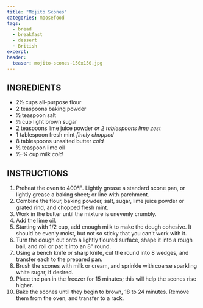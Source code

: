 ```yaml
---
title: "Mojito Scones"
categories: moosefood
tags: 
  - bread
  - breakfast
  - dessert
  - British
excerpt: 
header:
  teaser: mojito-scones-150x150.jpg
---
```


## INGREDIENTS
* 2½ cups all-purpose flour
* 2 teaspoons baking powder
* ½ teaspoon salt
* ⅓ cup light brown sugar
* 2 teaspoons lime juice powder *or 2 tablespoons lime zest*
* 1 tablespoon fresh mint *finely chopped*
* 8 tablespoons unsalted butter *cold*
* ½ teaspoon lime oil
* ½-¾ cup milk *cold*

## INSTRUCTIONS
1. Preheat the oven to 400°F. Lightly grease a standard scone pan, or lightly grease a baking sheet; or line with parchment.
2. Combine the flour, baking powder, salt, sugar, lime juice powder or grated rind, and chopped fresh mint.
3. Work in the butter until the mixture is unevenly crumbly.
4. Add the lime oil.
5. Starting with 1/2 cup, add enough milk to make the dough cohesive. It should be evenly moist, but not so sticky that you can't work with it.
6. Turn the dough out onto a lightly floured surface, shape it into a rough ball, and roll or pat it into an 8" round.
7. Using a bench knife or sharp knife, cut the round into 8 wedges, and transfer each to the prepared pan.
8. Brush the scones with milk or cream, and sprinkle with coarse sparkling white sugar, if desired.
9. Place the pan in the freezer for 15 minutes; this will help the scones rise higher.
10. Bake the scones until they begin to brown, 18 to 24 minutes. Remove them from the oven, and transfer to a rack.
